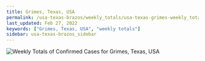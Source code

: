 ```yaml
---
title: Grimes, Texas, USA
permalink: /usa-texas-brazos/weekly_totals/usa-texas-grimes-weekly_totals.html
last_updated: Feb 27, 2022
keywords: ["Grimes, Texas, USA", "weekly totals"]
sidebar: usa-texas-brazos_sidebar
---
```


![Weekly Totals of Confirmed Cases for Grimes, Texas, USA](/covid_tracker/images/graphs/usa-texas-grimes-weekly_totals_graph.png)
